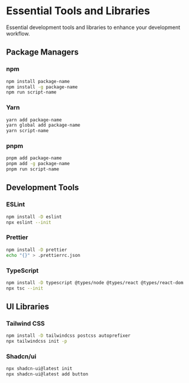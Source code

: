 # Essential Tools and Libraries

Essential development tools and libraries to enhance your development workflow.

## Package Managers

### npm
```bash
npm install package-name
npm install -g package-name
npm run script-name
```

### Yarn
```bash
yarn add package-name
yarn global add package-name
yarn script-name
```

### pnpm
```bash
pnpm add package-name
pnpm add -g package-name
pnpm run script-name
```

## Development Tools

### ESLint
```bash
npm install -D eslint
npx eslint --init
```

### Prettier
```bash
npm install -D prettier
echo "{}" > .prettierrc.json
```

### TypeScript
```bash
npm install -D typescript @types/node @types/react @types/react-dom
npx tsc --init
```

## UI Libraries

### Tailwind CSS
```bash
npm install -D tailwindcss postcss autoprefixer
npx tailwindcss init -p
```

### Shadcn/ui
```bash
npx shadcn-ui@latest init
npx shadcn-ui@latest add button
```